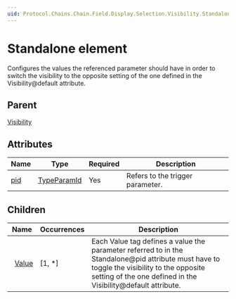 ```yaml
---
uid: Protocol.Chains.Chain.Field.Display.Selection.Visibility.Standalone
---
```


# Standalone element

Configures the values the referenced parameter should have in order to switch the visibility to the opposite setting of the one defined in the Visibility@default attribute.

## Parent

[Visibility](xref:Protocol.Chains.Chain.Field.Display.Selection.Visibility)

## Attributes

|Name|Type|Required|Description|
|--- |--- |--- |--- |
|[pid](xref:Protocol.Chains.Chain.Field.Display.Selection.Visibility.Standalone-pid)|[TypeParamId](xref:Protocol-TypeParamId)|Yes|Refers to the trigger parameter.|

## Children

|Name|Occurrences|Description|
|--- |--- |--- |
|&nbsp;&nbsp;[Value](xref:Protocol.Chains.Chain.Field.Display.Selection.Visibility.Standalone.Value)|[1, *]|Each Value tag defines a value the parameter referred to in the Standalone@pid attribute must have to toggle the visibility to the opposite setting of the one defined in the Visibility@default attribute.|
